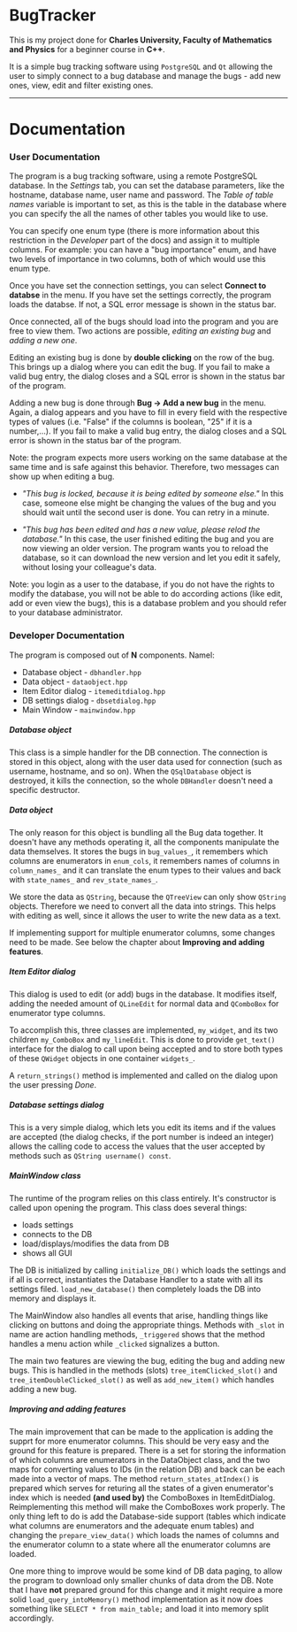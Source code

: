 # BugTracker

This is my project done for **Charles University, Faculty of
Mathematics and Physics** for a beginner course in **C++**.

It is a simple bug tracking software using ```PostgreSQL``` and ```Qt``` allowing the user to simply connect to a bug database and manage the bugs - add new ones, view, edit and filter existing ones.

---

# Documentation

### User Documentation

The program is a bug tracking software, using a remote PostgreSQL database.
In the _Settings_ tab, you can set the database parameters, like the hostname, database name, user name and password. The _Table of table names_ variable is important to set, as this is the table in the database where you can specify the all the names of other tables you would like to use.

You can specify one enum type (there is more information about this restriction in the _Developer_ part of the docs) and assign it to multiple columns. For example: you can have a "bug importance" enum, and have two levels of importance in two columns, both of which would use this enum type.  

Once you have set the connection settings, you can select **Connect to databse** in the menu. If you have set the settings correctly, the program loads the databse. If not, a SQL error message is shown in the status bar.

Once connected, all of the bugs should load into the program and you are free to view them. Two actions are possible, _editing an existing bug_ and _adding a new one_.

Editing an existing bug is done by **double clicking** on the row of the bug. This brings up a dialog where you can edit the bug. If you fail to make a valid bug entry, the dialog closes and a SQL error is shown in the status bar of the program.

Adding a new bug is done through **Bug -> Add a new bug** in the menu. Again, a dialog appears and you have to fill in every field with the respective types of values (i.e. "False" if the columns is boolean, "25" if it is a number,...). If you fail to make a valid bug entry, the dialog closes and a SQL error is shown in the status bar of the program.

Note: the program expects more users working on the same database at the same time and is safe against this behavior. Therefore, two messages can show up when editing a bug.

* _"This bug is locked, because it is being edited by someone else."_ In this case, someone else might be changing the values of the bug and you should wait until the second user is done. You can retry in a minute.

* _"This bug has been edited and has a new value, please relod the database."_ In this case, the user finished editing the bug and you are now viewing an older version. The program wants you to reload the database, so it can download the new version and let you edit it safely, without losing your colleague's data.

Note: you login as a user to the database, if you do not have the rights to modify the database, you will not be able to do according actions (like edit, add or even view the bugs), this is a database problem and you should refer to your database administrator.

### Developer Documentation

The program is composed out of **N** components. Namel:
* Database object - ```dbhandler.hpp```
* Data object  - ```dataobject.hpp```
* Item Editor dialog - ```itemeditdialog.hpp```
* DB settings dialog - ```dbsetdialog.hpp```
* Main Window - ```mainwindow.hpp```

##### Database object
This class is a simple handler for the DB connection. The connection is stored in this object, along with the user data used for connection (such as username, hostname, and so on). When the ```QSqlDatabase``` object is destroyed, it kills the connection, so the whole ```DBHandler``` doesn't need a specific destructor.

##### Data object
The only reason for this object is bundling all the Bug data together. It doesn't have any methods operating it, all the components manipulate the data themselves. It stores the bugs in ```bug_values_```, it remembers which columns are enumerators in ```enum_cols```, it remembers names of columns in ```column_names_``` and it can translate the enum types to their values and back with ```state_names_``` and ```rev_state_names_```.

We store the data as ```QString```, because the ```QTreeView``` can only show ```QString``` objects. Therefore we need to convert all the data into strings. This helps with editing as well, since it allows the user to write the new data as a text.

If implementing support for multiple enumerator columns, some changes need to be made. See below the chapter about **Improving and adding features**.

##### Item Editor dialog
This dialog is used to edit (or add) bugs in the database. It modifies itself, adding the needed amount of ```QLineEdit``` for normal data and ```QComboBox``` for enumerator type columns.

To accomplish this, three classes are implemented, ```my_widget```, and its two children ```my_ComboBox``` and ```my_lineEdit```. This is done to provide ```get_text()``` interface for the dialog to call upon being accepted and to store both types of these ```QWidget``` objects in one container ```widgets_```.

A ```return_strings()``` method is implemented and called on the dialog upon the user pressing _Done_.

##### Database settings dialog
This is a very simple dialog, which lets you edit its items and if the values are accepted (the dialog checks, if the port number is indeed an integer) allows the calling code to access the values that the user accepted by methods such as ```QString username() const```.

##### MainWindow class

The runtime of the program relies on this class entirely. It's constructor is called upon opening the program. This class does several things:

* loads settings
* connects to the DB
* load/displays/modifies the data from DB
* shows all GUI

The DB is initialized by calling ```initialize_DB()``` which loads the settings and if all is correct, instantiates the Database Handler to a state with all its settings filed. ```load_new_database()``` then completely loads the DB into memory and displays it.

The MainWindow also handles all events that arise, handling things like clicking on buttons and doing the appropriate things. Methods with ```_slot``` in name are action handling methods, ```_triggered``` shows that the method handles a menu action while ```_clicked``` signalizes a button.

The main two features are viewing the bug, editing the bug and adding new bugs. This is handled in the methods (slots) ```tree_itemClicked_slot()``` and ```tree_itemDoubleClicked_slot()``` as well as ```add_new_item()``` which handles adding a new bug.

##### Improving and adding features
The main improvement that can be made to the application is adding the supprt for more enumerator columns. This should be very easy and the ground for this feature is prepared. There is a set for storing the information of which columns are enumerators in the DataObject class, and the two maps for converting values to IDs (in the relation DB) and back can be each made into a vector of maps. The method ```return_states_atIndex()``` is prepared which serves for returing all the states of a given enumerator's index which is needed **(and used by)** the ComboBoxes in ItemEditDialog. Reimplementing this method will make the ComboBoxes work properly. The only thing left to do is add the Database-side support (tables which indicate what columns are enumerators and the adequate enum tables) and changing the ```prepare_view_data()``` which loads the names of columns and the enumerator column to a state where all the enumerator columns are loaded.

One more thing to improve would be some kind of DB data paging, to allow the program to download only smaller chunks of data drom the DB. Note that I have **not** prepared ground for this change and it might require a more solid ```load_query_intoMemory()``` method implementation as it now does something like ```SELECT * from main_table;``` and load it into memory split accordingly.
